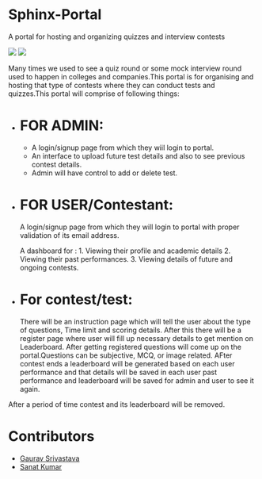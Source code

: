 # Sphinx-Portal
A portal for hosting and organizing quizzes and interview contests

<img src="https://github.com/gaurav3210/SphinxPortal/blob/master2/scrnli_7_14_2019_4-29-44%20PM.png">
<img src="https://github.com/gaurav3210/SphinxPortal/blob/master2/scrnli_7_14_2019_4-37-10%20PM.png">
<p>Many times we used to see a quiz round or some mock interview round used to happen in colleges and companies.This portal is for organising and hosting that type of contests where they can conduct tests and quizzes.This portal will comprise of following things:</p>
<ul>
 <li><h1>FOR ADMIN:</h1></li>
 <ul>
  <li>A login/signup page from which they wiil login to portal.</li>
  <li>An interface to upload future test details and also to see previous contest details.</li>
  <li>Admin will have control to add or delete test.</li>
 </ul>
 <li><h1>FOR USER/Contestant:</h1></li>
 A login/signup page from which they will login to portal with proper validation of its email address.

 A dashboard for :  1. Viewing their profile and academic details
                    2. Viewing their past performances.
                    3. Viewing details of future and ongoing contests.
                    
<li><h1>For contest/test:</h1></li>
  <p>There will be an instruction page which will tell the user about the type of questions, Time limit and scoring details.
  After this there will be a register page where user will fill up necessary details to get mention on Leaderboard.
  After getting registered questions will come up on the portal.Questions can be subjective, MCQ, or image related.
  AFter contest ends a leaderboard will be generated based on each user performance and that details will be saved in each user past      performance and leaderboard will be saved for admin and user to see it again.</p>
 
 </ul>
 After a period of time contest and its leaderboard will be removed. 
                   
<h1>Contributors</h1>
<ul>
 <li><a href="https://github.com/gaurav3210">Gaurav Srivastava</a></li>
 <li><a href="https://github.com/itssanat">Sanat Kumar</a></li>
</ul>
